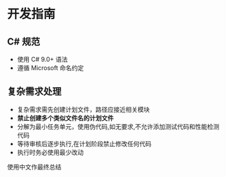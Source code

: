 ﻿# 开发指南

## C# 规范
- 使用 C# 9.0+ 语法
- 遵循 Microsoft 命名约定

## 复杂需求处理
- 复杂需求需先创建计划文件，路径应接近相关模块
- **禁止创建多个类似文件名的计划文件**
- 分解为最小任务单元，使用伪代码,如无要求,不允许添加测试代码和性能检测代码
- 等待审核后逐步执行,在计划阶段禁止修改任何代码
- 执行时务必使用最少改动

使用中文作最终总结
